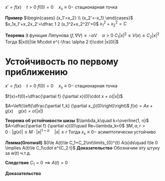 $x'=f(x)\quad t>0$
$f(0)=0\quad x_s\equiv 0-$ стационарная точка

**Пример**
	$\begin{cases} {x_1'=x_2} \\ {x_2'=-x_1} \end{cases}$
	$x_1x_1'+x_2x_2'=\dfrac 1 2 (x_1^2+x_2^2)'=0$
	$x_1^2+x_2^2=C$

**Теорема**
	$\exists$ функция Ляпунова
	$(f,\nabla V) \le -\alpha V\quad \alpha > 0$
	$C_1 |x|^2\le V(x)\le C_2|x|^2$
	Тогда $|x(t)|\le M\cdot e^{-\frac \alpha 2 t}\cdot |x(0)|$


# Устойчивость по первому приближению

$x'=f(x)\quad t>0$
$f(0)=0\quad x_s\equiv 0-$ стационарная точка

$f(x)=f(0)+\dfrac{\partial f} {\partial x}(0)\cdot x + o(|x|)$

$A=\left(\left(\dfrac{\partial f_k} {\partial x_j}(0)\right)\right)$
$f(x)=Ax+g(x)\quad g(x)=o(|x|)$

**Теорема об устойчивости шизы**
	$\lambda_k\quad k=\overline{1, n}$
	$A=\dfrac{\partial f} {\partial x}(0)\quad Re~\lambda_k<0$
	$\exists M, \alpha, r>0:|g(x)|\le M\cdot |x|^{1+\alpha}\quad |x|\le r$
	Тогда $x_s\equiv 0-$ асимптотически устойчиво

**Лемма(Gronwall)**
	$0\le A(t)\le C_1+C_2\int\limits_{0}^{t} A(s)ds\quad t\le 0 \implies A(t)\le C_1\cdot e^{C_2 t}$
**Доказательство**
	Обозначим эту штуку за $w(t)$
	ч.т.д.

**Следствие**
	$C_1=0\implies A(t)=0$

**Доказательство**
	





